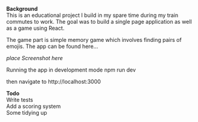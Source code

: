 <b>Background</b>
<br>This is an educational project I build in my spare time during my train commutes to work. The goal was to build a single page application as well as a game using React.

The game part is simple memory game which involves finding pairs of emojis. The app can be found here...

_place Screenshot here_

Running the app in development mode
npm run dev

then navigate to http://localhost:3000

<b>Todo</b>
<br>Write tests
<br>Add a scoring system
<br>Some tidying up
